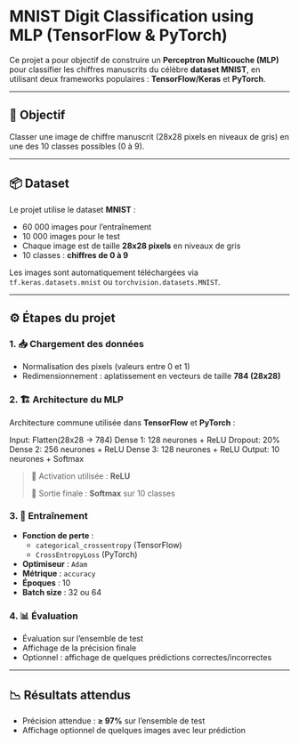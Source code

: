 # MNIST Digit Classification using MLP (TensorFlow & PyTorch)

Ce projet a pour objectif de construire un **Perceptron Multicouche (MLP)** pour classifier les chiffres manuscrits du célèbre **dataset MNIST**, en utilisant deux frameworks populaires : **TensorFlow/Keras** et **PyTorch**.

---

## 🧠 Objectif

Classer une image de chiffre manuscrit (28x28 pixels en niveaux de gris) en une des 10 classes possibles (0 à 9).


---

## 📦 Dataset

Le projet utilise le dataset **MNIST** :

- 60 000 images pour l’entraînement
- 10 000 images pour le test
- Chaque image est de taille **28x28 pixels** en niveaux de gris
- 10 classes : **chiffres de 0 à 9**

Les images sont automatiquement téléchargées via `tf.keras.datasets.mnist` ou `torchvision.datasets.MNIST`.

---

## ⚙️ Étapes du projet

### 1. 📥 Chargement des données

- Normalisation des pixels (valeurs entre 0 et 1)
- Redimensionnement : aplatissement en vecteurs de taille **784 (28x28)**

### 2. 🏗️ Architecture du MLP

Architecture commune utilisée dans **TensorFlow** et **PyTorch** :

Input: Flatten(28x28 → 784)
Dense 1: 128 neurones + ReLU
Dropout: 20%
Dense 2: 256 neurones + ReLU
Dense 3: 128 neurones + ReLU
Output: 10 neurones + Softmax

> 🔁 Activation utilisée : **ReLU**
>  
> 🧠 Sortie finale : **Softmax** sur 10 classes

### 3. 🧪 Entraînement

- **Fonction de perte** :
  - `categorical_crossentropy` (TensorFlow)
  - `CrossEntropyLoss` (PyTorch)
- **Optimiseur** : `Adam`
- **Métrique** : `accuracy`
- **Époques** : 10
- **Batch size** : 32 ou 64

### 4. 📊 Évaluation

- Évaluation sur l’ensemble de test
- Affichage de la précision finale
- Optionnel : affichage de quelques prédictions correctes/incorrectes

---

## 📉 Résultats attendus

- Précision attendue : **≥ 97%** sur l’ensemble de test
- Affichage optionnel de quelques images avec leur prédiction
